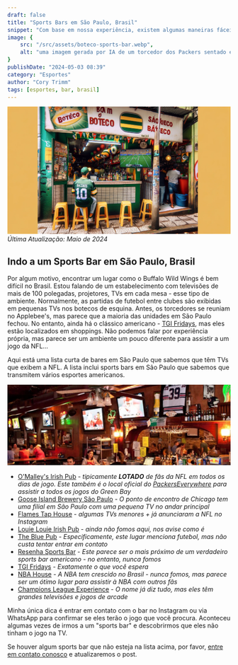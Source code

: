 ```yaml
---
draft: false
title: "Sports Bars em São Paulo, Brasil"
snippet: "Com base em nossa experiência, existem algumas maneiras fáceis de assistir à NFL, NBA e outros esportes enquanto visita o Brasil."
image: {
    src: "/src/assets/boteco-sports-bar.webp",
    alt: "uma imagem gerada por IA de um torcedor dos Packers sentado em um boteco assistindo ao jogo"
}
publishDate: "2024-05-03 08:39"
category: "Esportes"
author: "Cory Trimm"
tags: [esportes, bar, brasil]
---
```


![Foto gerada por IA de um boteco com um fã de esportes assistindo televisão](../../assets/boteco-sports-bar.webp)
_Última Atualização: Maio de 2024_

## Indo a um Sports Bar em São Paulo, Brasil
Por algum motivo, encontrar um lugar como o Buffalo Wild Wings é bem difícil no Brasil. Estou falando de um estabelecimento com televisões de mais de 100 polegadas, projetores, TVs em cada mesa - esse tipo de ambiente. Normalmente, as partidas de futebol entre clubes são exibidas em pequenas TVs nos botecos de esquina. Antes, os torcedores se reuniam no Applebee's, mas parece que a maioria das unidades em São Paulo fechou. No entanto, ainda há o clássico americano - [TGI Fridays](https://www.google.com/maps/search/TGI+Fridays/@-23.6011142,-46.6829626,14z/data=!3m1!4b1?entry=ttu), mas eles estão localizados em shoppings. Não podemos falar por experiência própria, mas parece ser um ambiente um pouco diferente para assistir a um jogo da NFL...

Aqui está uma lista curta de bares em São Paulo que sabemos que têm TVs que exibem a NFL. A lista inclui sports bars em São Paulo que sabemos que transmitem vários esportes americanos.

![O interior do O'Malley's Irish Pub](../../assets/omalleys-interior.png)

- [O'Malley's Irish Pub](https://www.omalleysbar.net/) - _tipicamente __LOTADO__ de fãs da NFL em todos os dias de jogo. Este também é o local oficial do [PackersEverywhere](https://www.packerseverywhere.com/find-a-bar/bar-details/Index?id=dade858a-fa8f-6ce3-be09-ff000095b832) para assistir a todos os jogos do Green Bay_
- [Goose Island Brewery São Paulo](https://www.instagram.com/gooseislandsp/) - _O ponto de encontro de Chicago tem uma filial em São Paulo com uma pequena TV no andar principal_
- [Flames Tap House](https://www.instagram.com/flamestaphouse/) - _algumas TVs menores + já anunciaram a NFL no Instagram_
- [Louie Louie Irish Pub](https://www.google.com/maps/place/Louie+Louie+bar/@-23.5669222,-46.6689673,13.61z/data=!4m10!1m2!2m1!1ssports+bar,+sao+paulo!3m6!1s0x94ce50bf0d6a9373:0xd5d2f7a001bd7582!8m2!3d-23.6214099!4d-46.6886394!15sChVzcG9ydHMgYmFyLCBzYW8gcGF1bG9aFiIUc3BvcnRzIGJhciBzYW8gcGF1bG-SAQlpcmlzaF9wdWKaASNDaFpEU1VoTk1HOW5TMFZKUTBGblNVUkJPVGMyZGxKbkVBReABAA!16s%2Fg%2F1tdryfkn?entry=ttu) - _ainda não fomos aqui, nos avise como é_
- [The Blue Pub](https://www.google.com/maps/place/The+Blue+Pub/@-23.5631298,-46.691461,13z/data=!4m10!1m2!2m1!1ssports+bar,+sao+paulo!3m6!1s0x94ce59b7f5dbd095:0x8e95eaf51d622918!8m2!3d-23.5631298!4d-46.6502623!15sChVzcG9ydHMgYmFyLCBzYW8gcGF1bG9aFiIUc3BvcnRzIGJhciBzYW8gcGF1bG-SAQNiYXKaASRDaGREU1VoTk1HOW5TMFZKUTBGblNVUkhhbHBsYVhGblJSQULgAQA!16s%2Fg%2F1w15_ktp?entry=ttu) - _Especificamente, este lugar menciona futebol, mas não custa tentar entrar em contato_
- [Resenha Sports Bar](https://www.google.com/maps/place/Resenha+Sports+Bar/@-23.5531014,-46.5634906,17z/data=!4m6!3m5!1s0x94ce5e85438d85c7:0xb8d5a338010ab0d2!8m2!3d-23.5529904!4d-46.563481!16s%2Fg%2F11fzf7v1zl?entry=ttu) - _Este parece ser o mais próximo de um verdadeiro sports bar americano - no entanto, nunca fomos_
- [TGI Fridays](https://www.google.com/maps/search/TGI+Fridays/@-23.6011142,-46.6829626,14z/data=!3m1!4b1?entry=ttu) - _Exatamente o que você espera_
- [NBA House](https://nbahouse.com.br/) - _A NBA tem crescido no Brasil - nunca fomos, mas parece ser um ótimo lugar para assistir à NBA com outros fãs_
- [Champions League Experience](http://www.championsexperience.com.br/) - _O nome já diz tudo, mas eles têm grandes televisões e jogos de arcade_

Minha única dica é entrar em contato com o bar no Instagram ou via WhatsApp para confirmar se eles terão o jogo que você procura. Aconteceu algumas vezes de irmos a um "sports bar" e descobrirmos que eles não tinham o jogo na TV.

Se houver algum sports bar que não esteja na lista acima, por favor, [entre em contato conosco](/contact/) e atualizaremos o post.
